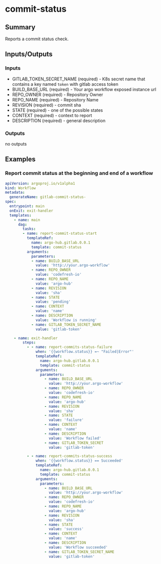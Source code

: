 # commit-status

## Summary
Reports a commit status check.

## Inputs/Outputs

### Inputs
* GITLAB_TOKEN_SECRET_NAME (required) - K8s secret name that contains a key named `token` with gitlab access token
* BUILD_BASE_URL (required) - Your argo workflow exposed instance url
* REPO_OWNER (required) - Repository Owner
* REPO_NAME (required) - Repository Name
* REVISION (required) - commit sha
* STATE (required) - one of the possible states
* CONTEXT (required) - context to report
* DESCRIPTION (required) - general description

### Outputs
no outputs

## Examples

### Report commit status at the beginning and end of a workflow
```yaml
apiVersion: argoproj.io/v1alpha1
kind: Workflow
metadata:
  generateName: gitlab-commit-status-
spec:
  entrypoint: main
  onExit: exit-handler
  templates:
    - name: main
      dag:
        tasks:
        - name: report-commit-status-start
          templateRef:
            name: argo-hub.gitlab.0.0.1
            template: commit-status
          arguments:
            parameters:
            - name: BUILD_BASE_URL
              value: 'http://your.argo-workflow'
            - name: REPO_OWNER
              value: 'codefresh-io'
            - name: REPO_NAME
              value: 'argo-hub'
            - name: REVISION
              value: 'sha'
            - name: STATE
              value: 'pending'
            - name: CONTEXT
              value: 'name'
            - name: DESCRIPTION
              value: 'Workflow is running'
            - name: GITLAB_TOKEN_SECRET_NAME
              value: 'gitlab-token'

    - name: exit-handler
        steps:
          - - name: report-commits-status-failure
              when: '{{workflow.status}} =~ "Failed|Error"'
              templateRef:
                name: argo-hub.gitlab.0.0.1
                template: commit-status
              arguments:
                parameters:
                  - name: BUILD_BASE_URL
                    value: 'http://your.argo-workflow'
                  - name: REPO_OWNER
                    value: 'codefresh-io'
                  - name: REPO_NAME
                    value: 'argo-hub'
                  - name: REVISION
                    value: 'sha'
                  - name: STATE
                    value: 'failure'
                  - name: CONTEXT
                    value: 'name'
                  - name: DESCRIPTION
                    value: 'Workflow failed'
                  - name: GITLAB_TOKEN_SECRET
                    value: 'gitlab-token'

          - - name: report-commits-status-success
              when: '{{workflow.status}} == Succeeded'
              templateRef:
                name: argo-hub.gitlab.0.0.1
                template: commit-status
              arguments:
                parameters:
                  - name: BUILD_BASE_URL
                    value: 'http://your.argo-workflow'
                  - name: REPO_OWNER
                    value: 'codefresh-io'
                  - name: REPO_NAME
                    value: 'argo-hub'
                  - name: REVISION
                    value: 'sha'
                  - name: STATE
                    value: 'success'
                  - name: CONTEXT
                    value: 'name'
                  - name: DESCRIPTION
                    value: 'Workflow succeeded'
                  - name: GITLAB_TOKEN_SECRET_NAME
                    value: 'gitlab-token'
```
